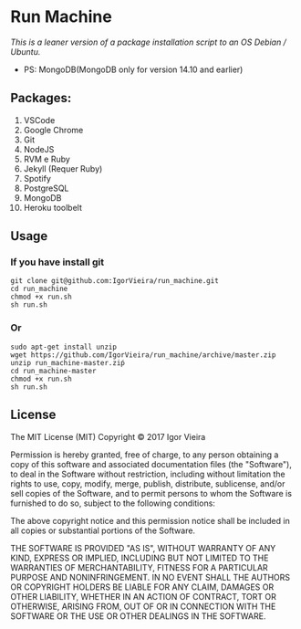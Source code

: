 # Run Machine

*This is a leaner version of a package installation script to an OS Debian / Ubuntu.*
- PS: MongoDB(MongoDB only for version 14.10 and earlier)


## Packages:


  1. VSCode
  1. Google Chrome
  1. Git 
  1. NodeJS
  1. RVM e Ruby
  1. Jekyll (Requer Ruby)
  1. Spotify
  1. PostgreSQL
  1. MongoDB
  1. Heroku toolbelt

## Usage
### If you have install git
```
git clone git@github.com:IgorVieira/run_machine.git
cd run_machine
chmod +x run.sh
sh run.sh
```

### Or
```
sudo apt-get install unzip
wget https://github.com/IgorVieira/run_machine/archive/master.zip
unzip run_machine-master.ziṕ
cd run_machine-master
chmod +x run.sh
sh run.sh

```

## License

The MIT License (MIT) Copyright © 2017 Igor Vieira

Permission is hereby granted, free of charge, to any person obtaining a copy of this software and associated documentation files (the "Software"), to deal in the Software without restriction, including without limitation the rights to use, copy, modify, merge, publish, distribute, sublicense, and/or sell copies of the Software, and to permit persons to whom the Software is furnished to do so, subject to the following conditions:

The above copyright notice and this permission notice shall be included in all copies or substantial portions of the Software.

THE SOFTWARE IS PROVIDED "AS IS", WITHOUT WARRANTY OF ANY KIND, EXPRESS OR IMPLIED, INCLUDING BUT NOT LIMITED TO THE WARRANTIES OF MERCHANTABILITY, FITNESS FOR A PARTICULAR PURPOSE AND NONINFRINGEMENT. IN NO EVENT SHALL THE AUTHORS OR COPYRIGHT HOLDERS BE LIABLE FOR ANY CLAIM, DAMAGES OR OTHER LIABILITY, WHETHER IN AN ACTION OF CONTRACT, TORT OR OTHERWISE, ARISING FROM, OUT OF OR IN CONNECTION WITH THE SOFTWARE OR THE USE OR OTHER DEALINGS IN THE SOFTWARE.



